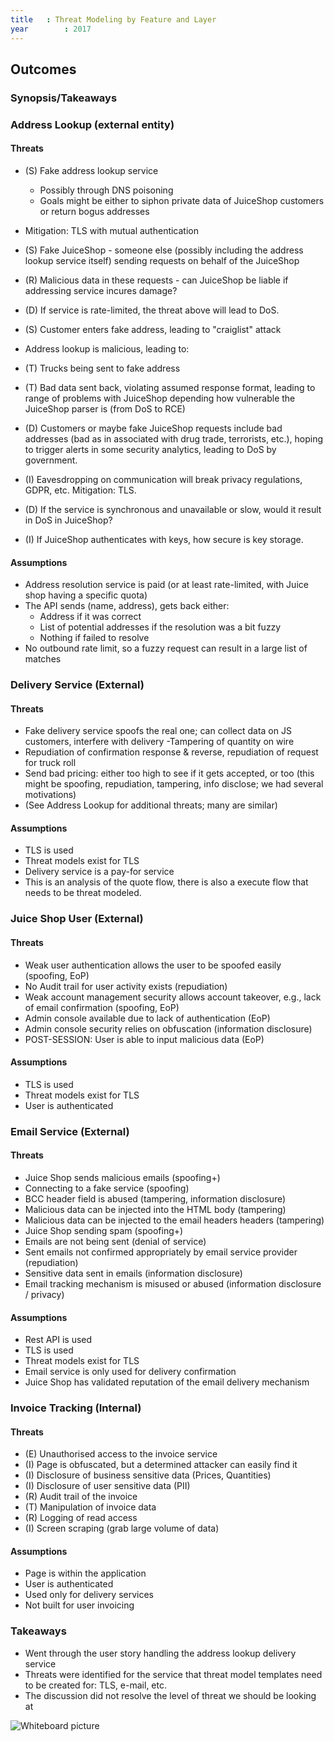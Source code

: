 ```yaml
---
title   : Threat Modeling by Feature and Layer
year		: 2017
---
```



## Outcomes

### Synopsis/Takeaways

### Address Lookup (external entity)

#### Threats

- (S) Fake address lookup service
    - Possibly through DNS poisoning
    - Goals might be either to siphon private data of JuiceShop customers or return bogus addresses
 - Mitigation: TLS with mutual authentication
    
- (S) Fake JuiceShop - someone else (possibly including the address lookup service itself) sending requests on behalf of the JuiceShop
- (R) Malicious data in these requests - can JuiceShop be liable if addressing service incures damage?
    
- (D) If service is rate-limited, the threat above will lead to DoS.

- (S) Customer enters fake address, leading to "craiglist" attack

- Address lookup is malicious, leading to:

- (T) Trucks being sent to fake address
- (T) Bad data sent back, violating assumed response format, leading to range of problems with JuiceShop depending how vulnerable the JuiceShop parser is (from DoS to RCE)

- (D) Customers or maybe fake JuiceShop requests include bad addresses (bad as in associated with drug trade, terrorists, etc.), hoping to trigger alerts in some security analytics, leading to DoS by government.

- (I) Eavesdropping on communication will break privacy regulations, GDPR, etc.
    Mitigation: TLS.

- (D) If the service is synchronous and unavailable or slow, would it result in DoS in JuiceShop?

- (I) If JuiceShop authenticates with keys, how secure is key storage.


#### Assumptions

- Address resolution service is paid (or at least rate-limited, with Juice shop having a specific quota)
- The API sends (name, address), gets back either:
  - Address if it was correct
  - List of potential addresses if the resolution was a bit fuzzy
  - Nothing if failed to resolve
- No outbound rate limit, so a fuzzy request can result in a large list of matches


### Delivery Service (External)

#### Threats
- Fake delivery service spoofs the real one; can collect data on JS customers, interfere with delivery
 -Tampering of quantity on wire
 - Repudiation of confirmation response & reverse, repudiation of request for truck roll
 - Send bad pricing: either too high to see if it gets accepted, or too (this might be spoofing, repudiation, tampering, info disclose; we had several motivations)
 - (See Address Lookup for additional threats; many are similar)


#### Assumptions

- TLS is used
- Threat models exist for TLS
- Delivery service is a pay-for service
- This is an analysis of the quote flow, there is also a execute flow that needs to be threat modeled.


### Juice Shop User (External)

#### Threats

- Weak user authentication allows the user to be spoofed easily (spoofing, EoP)
- No Audit trail for user activity exists (repudiation)
- Weak account management security allows account takeover, e.g., lack of email confirmation (spoofing, EoP)
- Admin console available due to lack of authentication (EoP)
- Admin console security relies on obfuscation (information disclosure)
- POST-SESSION: User is able to input malicious data (EoP)

#### Assumptions

- TLS is used
- Threat models exist for TLS
- User is authenticated

### Email Service (External)

#### Threats

- Juice Shop sends malicious emails (spoofing+)
- Connecting to a fake service (spoofing)
- BCC header field is abused (tampering, information disclosure)
- Malicious data can be injected into the HTML body (tampering)
- Malicious data can be injected to the email headers headers (tampering)
- Juice Shop sending spam (spoofing+)
- Emails are not being sent (denial of service)
- Sent emails not confirmed appropriately by email service provider (repudiation)
- Sensitive data sent in emails (information disclosure)
- Email tracking mechanism is misused or abused (information disclosure / privacy)

#### Assumptions

- Rest API is used
- TLS is used
- Threat models exist for TLS
- Email service is only used for delivery confirmation
- Juice Shop has validated reputation of the email delivery mechanism

### Invoice Tracking (Internal)

#### Threats

- (E) Unauthorised access to the invoice service
- (I) Page is obfuscated, but a determined attacker can easily find it
- (I) Disclosure of business sensitive data (Prices, Quantities)
- (I) Disclosure of user sensitive data (PII)
- (R) Audit trail of the invoice
- (T) Manipulation of invoice data
- (R) Logging of read access
- (I) Screen scraping (grab large volume of data)

#### Assumptions

- Page is within the application
- User is authenticated
- Used only for delivery services
- Not built for user invoicing

### Takeaways

- Went through the user story handling the address lookup delivery service
- Threats were identified for the service that threat model templates need to be created for: TLS, e-mail, etc.
- The discussion did not resolve the level of threat we should be looking at

![Whiteboard picture](https://raw.githubusercontent.com/OWASP/owasp-summit-2017/master/Working-Sessions/Threat-Model/whiteboard-photos/By-Feature-and-Layer.jpg)
